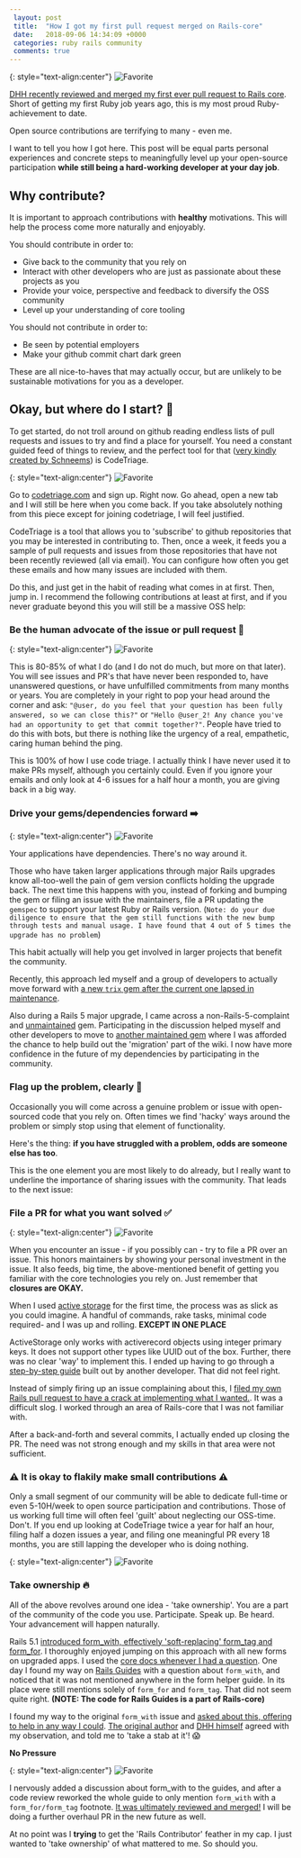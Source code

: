 ```yaml
---
 layout: post
 title:  "How I got my first pull request merged on Rails-core"
 date:   2018-09-06 14:34:09 +0000
 categories: ruby rails community
 comments: true
---
```


{: style="text-align:center"}
![Favorite](https://i.imgur.com/XIOBAIg.png)

[DHH recently reviewed and merged my first ever pull request to Rails core](https://github.com/rails/rails/pull/33523). Short of getting my first Ruby job years ago, this is my most proud Ruby-achievement to date.

Open source contributions are terrifying to many - even me.

I want to tell you how I got here. This post will be equal parts personal experiences and concrete steps to meaningfully level up your open-source participation __while still being a hard-working developer at your day job__.

## Why contribute?

It is important to approach contributions with __healthy__ motivations. This will help the process come more naturally and enjoyably.

You should contribute in order to:

* Give back to the community that you rely on
* Interact with other developers who are just as passionate about these projects as you
* Provide your voice, perspective and feedback to diversify the OSS community
* Level up your understanding of core tooling

You should not contribute in order to:

* Be seen by potential employers
* Make your github commit chart dark green

These are all nice-to-haves that may actually occur, but are unlikely to be sustainable motivations for you as a developer.

## Okay, but where do I start? 🤔

To get started, do not troll around on github reading endless lists of pull requests and issues to try and find a place for yourself. You need a constant guided feed of things to review, and the perfect tool for that ([very kindly created by Schneems](https://github.com/schneems)) is CodeTriage.

{: style="text-align:center"}
![Favorite](https://i.imgur.com/DAbjF4H.png)

Go to [codetriage.com](https://www.codetriage.com) and sign up. Right now. Go ahead, open a new tab and I will still be here when you come back. If you take absolutely nothing from this piece except for joining codetriage, I will feel justified.

CodeTriage is a tool that allows you to 'subscribe' to github repositories that you may be interested in contributing to. Then, once a week, it feeds you a sample of pull requests and issues from those repositories that have not been recently reviewed (all via email). You can configure how often you get these emails and how many issues are included with them.

Do this, and just get in the habit of reading what comes in at first. Then, jump in. I recommend the following contributions at least at first, and if you never graduate beyond this you will still be a massive OSS help:

### Be the human advocate of the issue or pull request 🙋

{: style="text-align:center"}
![Favorite](https://i.imgur.com/77Zc2i0.png)

This is 80-85% of what I do (and I do not do much, but more on that later). You will see issues and PR's that have never been responded to, have unanswered questions, or have unfulfilled commitments from many months or years. You are completely in your right to pop your head around the corner and ask: `"@user, do you feel that your question has been fully answered, so we can close this?"` or `"Hello @user_2! Any chance you've had an opportunity to get that commit together?"`. People have tried to do this with bots, but there is nothing like the urgency of a real, empathetic, caring human behind the ping.

This is 100% of how I use code triage. I actually think I have never used it to make PRs myself, although you certainly could. Even if you ignore your emails and only look at 4-6 issues for a half hour a month, you are giving back in a big way.

### Drive your gems/dependencies forward ➡️

{: style="text-align:center"}
![Favorite](https://i.imgur.com/x8s8JVG.png)

Your applications have dependencies. There's no way around it.

Those who have taken larger applications through major Rails upgrades know all-too-well the pain of gem version conflicts holding the upgrade back. The next time this happens with you, instead of forking and bumping the gem or filing an issue with the maintainers, file a PR updating the `gemspec` to support your latest Ruby or Rails version. (`Note: do your due diligence to ensure that the gem still functions with the new bump through tests and manual usage. I have found that 4 out of 5 times the upgrade has no problem`)

This habit actually will help you get involved in larger projects that benefit the community.

Recently, this approach led myself and a group of developers to actually move forward with [a new `trix` gem after the current one lapsed in maintenance](https://schwad.github.io/ruby/rails/community/2018/08/21/new-community-maintained-trix-gem.html).

Also during a Rails 5 major upgrade, I came across a non-Rails-5-complaint and [unmaintained](https://github.com/activerecord-hackery/squeel/pull/428) gem. Participating in the discussion helped myself and other developers to move to [another maintained gem](https://github.com/rzane/baby_squeel) where I was afforded the chance to help build out the 'migration' part of the wiki. I now have more confidence in the future of my dependencies by participating in the community.

### Flag up the problem, clearly 🚩

Occasionally you will come across a genuine problem or issue with open-sourced code that you rely on. Often times we find 'hacky' ways around the problem or simply stop using that element of functionality.

Here's the thing: __if you have struggled with a problem, odds are someone else has too__.

This is the one element you are most likely to do already, but I really want to underline the importance of sharing issues with the community. That leads to the next issue:

### File a PR for what you want solved ✅

{: style="text-align:center"}
![Favorite](https://i.imgur.com/lQola4S.png)

When you encounter an issue - if you possibly can - try to file a PR over an issue. This honors maintainers by showing your personal investment in the issue. It also feeds, big time, the above-mentioned benefit of getting you familiar with the core technologies you rely on. Just remember that __closures are OKAY.__

When I used [active storage](https://edgeguides.rubyonrails.org/active_storage_overview.html) for the first time, the process was as slick as you could imagine. A handful of commands, rake tasks, minimal code required- and I was up and rolling. __EXCEPT IN ONE PLACE__

ActiveStorage only works with activerecord objects using integer primary keys. It does not support other types like UUID out of the box. Further, there was no clear 'way' to implement this. I ended up having to go through a [step-by-step guide](https://www.wrburgess.com/posts/2018-02-03-1.html) built out by another developer. That did not feel right.

Instead of simply firing up an issue complaining about this, I [filed my own Rails pull request to have a crack at implementing what I wanted.](https://github.com/rails/rails/pull/32466). It was a difficult slog. I worked through an area of Rails-core that I was not familiar with.

After a back-and-forth and several commits, I actually ended up closing the PR. The need was not strong enough and my skills in that area were not sufficient.

### ⚠️ It is okay to flakily make small contributions ⚠️

Only a small segment of our community will be able to dedicate full-time or even 5-10H/week to open source participation and contributions. Those of us working full time will often feel 'guilt' about neglecting our OSS-time. Don't. If you end up looking at CodeTriage twice a year for half an hour, filing half a dozen issues a year, and filing one meaningful PR every 18 months, you are still lapping the developer who is doing nothing.

{: style="text-align:center"}
![Favorite](https://i.imgur.com/B0JHLJz.png)

### Take ownership 🔥

All of the above revolves around one idea - 'take ownership'. You are a part of the community of the code you use. Participate. Speak up. Be heard. Your advancement will happen naturally.

Rails 5.1 [introduced form_with, effectively 'soft-replacing' form_tag and form_for](https://m.patrikonrails.com/rails-5-1s-form-with-vs-old-form-helpers-3a5f72a8c78a). I thoroughly enjoyed jumping on this approach with all new forms on upgraded apps. I used the [core docs whenever I had a question](https://api.rubyonrails.org/classes/ActionView/Helpers/FormHelper.html#method-i-form_with). One day I found my way on [Rails Guides](https://edgeguides.rubyonrails.org/form_helpers.html) with a question about `form_with`, and noticed that it was not mentioned anywhere in the form helper guide. In its place were still mentions solely of `form_for` and `form_tag`. That did not seem quite right. __(NOTE: The code for Rails Guides is a part of Rails-core)__

I found my way to the original `form_with` issue and [asked about this, offering to help in any way I could](https://github.com/rails/rails/issues/25197#issuecomment-408386800). [The original author](https://github.com/rails/rails/issues/25197#issuecomment-408600838) and [DHH himself](https://github.com/rails/rails/issues/25197#issuecomment-408448753) agreed with my observation, and told me to 'take a stab at it'! 😱

__No Pressure__

{: style="text-align:center"}
![Favorite](https://i.imgur.com/s0jWege.png)

I nervously added a discussion about form_with to the guides, and after a code review reworked the whole guide to only mention `form_with` with a `form_for/form_tag` footnote. [It was ultimately reviewed and merged!](https://github.com/rails/rails/pull/33523) I will be doing a further overhaul PR in the new future as well.

At no point was I __trying__ to get the 'Rails Contributor' feather in my cap. I just wanted to 'take ownership' of what mattered to me. So should you.
